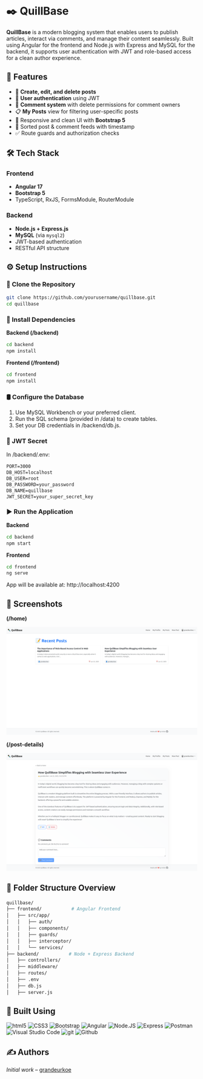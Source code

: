 # ✒️ QuillBase

**QuillBase** is a modern blogging system that enables users to publish articles, interact via comments, and manage their content seamlessly. Built using Angular for the frontend and Node.js with Express and MySQL for the backend, it supports user authentication with JWT and role-based access for a clean author experience.

## 🚀 Features

- 📝 **Create, edit, and delete posts**
- 🔐 **User authentication** using JWT
- 💬 **Comment system** with delete permissions for comment owners
- 📋 **My Posts** view for filtering user-specific posts
- 🎨 Responsive and clean UI with **Bootstrap 5**
- 📅 Sorted post & comment feeds with timestamp
- ✅ Route guards and authorization checks

## 🛠️ Tech Stack

### Frontend
- **Angular 17**
- **Bootstrap 5**
- TypeScript, RxJS, FormsModule, RouterModule

### Backend
- **Node.js + Express.js**
- **MySQL** (via `mysql2`)
- JWT-based authentication
- RESTful API structure

## ⚙️ Setup Instructions

### 📁 Clone the Repository

```bash
git clone https://github.com/yourusername/quillbase.git
cd quillbase
```

### 🧩 Install Dependencies

**Backend (/backend)**

```bash
cd backend
npm install
```

**Frontend (/frontend)**

```bash
cd frontend
npm install
```

### 🛢️ Configure the Database

1. Use MySQL Workbench or your preferred client.
2.  Run the SQL schema (provided in /data) to create tables.
3.  Set your DB credentials in /backend/db.js.

### 🔑 JWT Secret

In /backend/.env:

```env
PORT=3000
DB_HOST=localhost
DB_USER=root
DB_PASSWORD=your_password
DB_NAME=quillbase
JWT_SECRET=your_super_secret_key
```
### ▶️ Run the Application

**Backend**
```bash
cd backend
npm start
```

**Frontend**
```bash
cd frontend
ng serve
```

App will be available at: http://localhost:4200

## 📸 Screenshots

**(/home)**

<div align="center">
  <img src="screenshots/quillbase-home.png" alt="QuillBase - Home" />
</div>

**(/post-details)**

<div align="center">
  <img src="screenshots/quillbase-post.png" alt="QuillBase - Post Details " />
</div>

## 🧩 Folder Structure Overview

```bash
quillbase/
├── frontend/           # Angular Frontend
│   ├── src/app/
│   │   ├── auth/
│   │   ├── components/
│   │   ├── guards/
│   │   ├── interceptor/
│   │   └── services/
├── backend/           # Node + Express Backend
│   ├── controllers/
│   ├── middleware/
│   ├── routes/
│   ├── .env
│   ├── db.js
│   ├── server.js
```

## 🧰 Built Using

<p>
  <img alt="html5" src="https://img.shields.io/badge/-HTML5-e34f26?style=flat-square&logo=html5&logoColor=white" />
  <img alt="CSS3" src="https://img.shields.io/badge/-CSS3-264de4?style=flat-square&logo=css3&logoColor=white" />
  <img alt="Bootstrap" src="https://img.shields.io/badge/-Bootstrap-59287a?style=flat-square&logo=bootstrap&logoColor=white" />
  <img alt="Angular" src="https://img.shields.io/badge/Angular-DD0031?style=flat-square&logo=angular&logoColor=white" />
  <img alt="Node.JS" src="https://img.shields.io/badge/node.js-339933?style=flat-square&logo=Node.js&logoColor=white" />
  <img alt="Express" src="https://img.shields.io/badge/express.js-000000?style=flat-square&logo=express&logoColor=white" />
  <img alt="Postman" src="https://img.shields.io/badge/-Postman-fb7505?style=flat-square&logo=postman&logoColor=white" />
  <img alt="Visual Studio Code" src="https://img.shields.io/badge/-Visual%20Studio%20Code-0078d7?style=flat-square&logo=visualstudiocode&logoColor=white" />
  <img alt="git" src="https://img.shields.io/badge/-Git-f34f29?style=flat-square&logo=git&logoColor=white" />
  <img alt="Github" src="https://img.shields.io/badge/-Github-14232c?style=flat-square&logo=github&logoColor=white" />
</p>

## ✍️ Authors

*Initial work* – [grandeurkoe](https://github.com/grandeurkoe)
